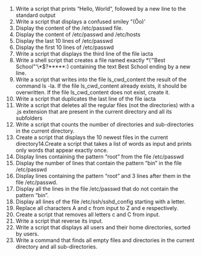 1. Write a script that prints “Hello, World”, followed by a new line to the standard output
2. Write a script that displays a confused smiley "(Ôo)'
3. Display the content of the /etc/passwd file.
4. Display the content of /etc/passwd and /etc/hosts
5. Display the last 10 lines of /etc/passwd
6. Display the first 10 lines of /etc/passwd
7. Write a script that displays the third line of the file iacta
8. Write a shell script that creates a file named exactly \*\\'"Best School"\'\\*$\?\*\*\*\*\*:) containing the text Best School ending by a new line.
9. Write a script that writes into the file ls_cwd_content the result of the command ls -la. If the file ls_cwd_content already exists, it should be overwritten. If the file ls_cwd_content does not exist, create it.
10. Write a script that duplicates the last line of the file iacta
11. Write a script that deletes all the regular files (not the directories) with a .js extension that are present in the current directory and all its subfolders
12. Write a script that counts the number of directories and sub-directories in the current directory.
13. Create a script that displays the 10 newest files in the current directory14.Create a script that takes a list of words as input and prints only words that appear exactly once.
15. Display lines containing the pattern “root” from the file /etc/passwd
16. Display the number of lines that contain the pattern “bin” in the file /etc/passwd
17. Display lines containing the pattern “root” and 3 lines after them in the file /etc/passwd.
18. Display all the lines in the file /etc/passwd that do not contain the pattern “bin”.
19. Display all lines of the file /etc/ssh/sshd_config starting with a letter.
20. Replace all characters A and c from input to Z and e respectively.
21. Create a script that removes all letters c and C from input.
22. Write a script that reverse its input.
23. Write a script that displays all users and their home directories, sorted by users.
25. Write a command that finds all empty files and directories in the current directory and all sub-directories.



              
